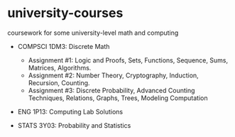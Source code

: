 # university-courses
coursework for some university-level math and computing 

* COMPSCI 1DM3: Discrete Math
    * Assignment #1: Logic and Proofs, Sets, Functions, Sequence, Sums, Matrices, Algorithms.
    * Assignment #2: Number Theory, Cryptography, Induction, Recursion, Counting.
    * Assignment #3: Discrete Probability, Advanced Counting Techniques, Relations, Graphs, Trees, Modeling Computation
 
* ENG 1P13: Computing Lab Solutions 
  
* STATS 3Y03: Probability and Statistics 
